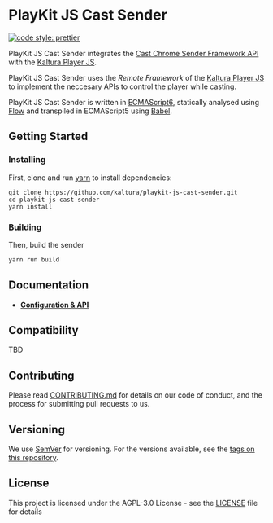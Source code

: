 # PlayKit JS Cast Sender

[![code style: prettier](https://img.shields.io/badge/code_style-prettier-ff69b4.svg?style=flat-square)](https://github.com/prettier/prettier)

PlayKit JS Cast Sender integrates the [Cast Chrome Sender Framework API] with the [Kaltura Player JS].

PlayKit JS Cast Sender uses the _Remote Framework_ of the [Kaltura Player JS] to implement the neccesary APIs to control the player while casting.

PlayKit JS Cast Sender is written in [ECMAScript6], statically analysed using [Flow] and transpiled in ECMAScript5 using [Babel].

[cast chrome sender framework api]: https://developers.google.com/cast/docs/chrome_sender_setup
[kaltura player js]: https://github.com/kaltura/kaltura-player-js
[flow]: https://flow.org/
[ecmascript6]: https://github.com/ericdouglas/ES6-Learning#articles--tutorials
[babel]: https://babeljs.io

## Getting Started

### Installing

First, clone and run [yarn] to install dependencies:

[yarn]: https://yarnpkg.com/lang/en/

```
git clone https://github.com/kaltura/playkit-js-cast-sender.git
cd playkit-js-cast-sender
yarn install
```

### Building

Then, build the sender

```javascript
yarn run build
```

## Documentation

- [**Configuration & API**](docs/api.md)

## Compatibility

TBD

## Contributing

Please read [CONTRIBUTING.md](https://github.com/kaltura/platform-install-packages/blob/master/CONTRIBUTING.md) for details on our code of conduct, and the process for submitting pull requests to us.

## Versioning

We use [SemVer](http://semver.org/) for versioning. For the versions available, see the [tags on this repository](https://github.com/kaltura/playkit-js-providers/tags).

## License

This project is licensed under the AGPL-3.0 License - see the [LICENSE](LICENSE) file for details
